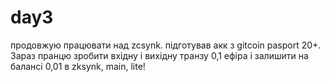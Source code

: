 # day3
продовжую працювати над zcsynk. підготував акк з gitcoin pasport 20+. Зараз пранцю зробити вхідну і вихідну транзу 0,1 ефіра і залишити на балансі 0,01 в zksynk, main, lite!
